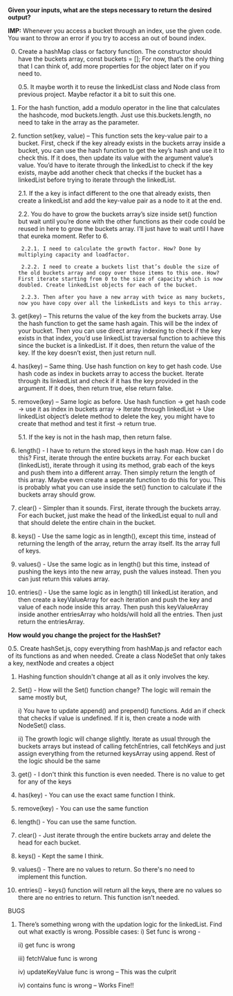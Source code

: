 **Given your inputs, what are the steps necessary to return the desired output?**

**IMP:** Whenever you access a bucket through an index, use the given code. You want to throw an error if you try to access an out of bound index.

0. Create a hashMap class or factory function. The constructor should have the buckets array, const buckets = []; For now, that’s the only thing that I can think of, add more properties for the object later on if you need to.

    0.5. It maybe worth it to reuse the linkedList class and Node class from previous project. Maybe refactor it a bit to suit this one.

1. For the hash function, add a modulo operator in the line that calculates the hashcode, mod buckets.length. Just use this.buckets.length, no need to take in the array as the parameter.

2. function set(key, value) – This function sets the key-value pair to a bucket. First, check if the key already exists in the buckets array inside a bucket, you can use the hash function to get the key’s hash and use it to check this. If it does, then update its value with the argument value’s value. You’d have to iterate through the linkedList to check if the key exists, maybe add another check that checks if the bucket has a linkedList before trying to iterate through the linkedList. 

    2.1. If the a key is infact different to the one that already exists, then create a linkedList and add the key-value pair as a node to it at the end.

    2.2. You do have to grow the buckets array’s size inside set() function but wait until you’re done with the other functions as their code could be reused in here to grow the buckets array. I’ll just have to wait until I have that eureka moment. Refer to 6.

        2.2.1. I need to calculate the growth factor. How? Done by multiplying capacity and loadfactor.

        2.2.2. I need to create a buckets list that’s double the size of the old buckets array and copy over those items to this one. How? First iterate starting from 0 to the size of capacity which is now doubled. Create linkedList objects for each of the bucket.

        2.2.3. Then after you have a new array with twice as many buckets, now you have copy over all the linkedLists and keys to this array. 

3. get(key) – This returns the value of the key from the buckets array. Use the hash function to get the same hash again. This will be the index of your bucket. Then you can use direct array indexing to check if the key exists in that index, you’d use linkedList traversal function to achieve this since the bucket is a linkedList. If it does, then return the value of the key. If the key doesn’t exist, then just return null.

4. has(key) – Same thing. Use hash function on key to get hash code. Use hash code as index in buckets array to access the bucket. Iterate through its linkedList and check if it has the key provided in the argument. If it does, then return true, else return false.

5. remove(key) – Same logic as before. Use hash function → get hash code → use it as index in buckets array → Iterate through linkedList → Use linkedList object’s delete method to delete the key, you might have to create that method and test it first → return true.

    5.1. If the key is not in the hash map, then return false.

6. length() - I have to return the stored keys in the hash map. How can I do this? First, iterate through the entire buckets array. For each bucket (linkedList), iterate through it using its method, grab each of the keys and push them into a different array. Then simply return the length of this array. Maybe even create a seperate function to do this for you. This is probably what you can use inside the set() function to calculate if the buckets array should grow.

7. clear() - Simpler than it sounds. First, iterate through the buckets array. For each bucket, just make the head of the linkedList equal to null and that should delete the entire chain in the bucket.

8. keys() - Use the same logic as in length(), except this time, instead of returning the length of the array, return the array itself. Its the array full of keys.

9. values() - Use the same logic as in length() but this time, instead of pushing the keys into the new array, push the values instead. Then you can just return this values array.

10. entries() - Use the same logic as in length() till linkedList iteration, and then create a keyValueArray for each iteration and push the key and value of each node inside this array. Then push this keyValueArray inside another entriesArray who holds/will hold all the entries. Then just return the entriesArray.

**How would you change the project for the HashSet?**

0.5. Create hashSet.js, copy everything from hashMap.js and refactor each of its functions as and when needed. Create a class NodeSet that only takes a key, nextNode and creates a object

1. Hashing function shouldn't change at all as it only involves the key.

2. Set() - How will the Set() function change? The logic will remain the same mostly but,

    i) You have to update append() and prepend() functions. Add an if check that checks if value is undefined. If it is, then create a node with NodeSet() class. 

    ii) The growth logic will change slightly. Iterate as usual through the buckets arrays but instead of calling fetchEntries, call fetchKeys and just assign everything from the returned keysArray using append. Rest of the logic should be the same

3. get() - I don't think this function is even needed. There is no value to get for any of the keys

4. has(key) - You can use the exact same function I think.

5. remove(key) - You can use the same function

6. length() - You can use the same function.

7. clear() - Just iterate through the entire buckets array and delete the head for each bucket.

8. keys() - Kept the same I think.

9. values() - There are no values to return. So there's no need to implement this function.

10. entries() - keys() function will return all the keys, there are no values so there are no entries to return. This function isn’t needed.


BUGS

1. There’s something wrong with the updation logic for the linkedList. Find out what exactly is wrong. Possible cases:
    i) Set func is wrong - 

    ii) get func is wrong

    iii) fetchValue func is wrong

    iv) updateKeyValue func is wrong – This was the culprit
    
    iv) contains func is wrong – Works Fine!!
